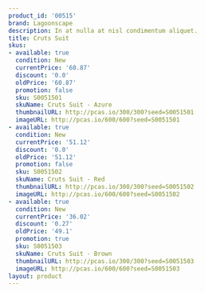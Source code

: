 ```yaml
---
product_id: '00515'
brand: Lagoonscape
description: In at nulla at nisl condimentum aliquet.
title: Cruts Suit
skus:
- available: true
  condition: New
  currentPrice: '60.87'
  discount: '0.0'
  oldPrice: '60.87'
  promotion: false
  sku: S0051501
  skuName: Cruts Suit - Azure
  thumbnailURL: http://pcas.io/300/300?seed=S0051501
  imageURL: http://pcas.io/600/600?seed=S0051501
- available: true
  condition: New
  currentPrice: '51.12'
  discount: '0.0'
  oldPrice: '51.12'
  promotion: false
  sku: S0051502
  skuName: Cruts Suit - Red
  thumbnailURL: http://pcas.io/300/300?seed=S0051502
  imageURL: http://pcas.io/600/600?seed=S0051502
- available: true
  condition: New
  currentPrice: '36.02'
  discount: '0.27'
  oldPrice: '49.1'
  promotion: true
  sku: S0051503
  skuName: Cruts Suit - Brown
  thumbnailURL: http://pcas.io/300/300?seed=S0051503
  imageURL: http://pcas.io/600/600?seed=S0051503
layout: product
---
```


